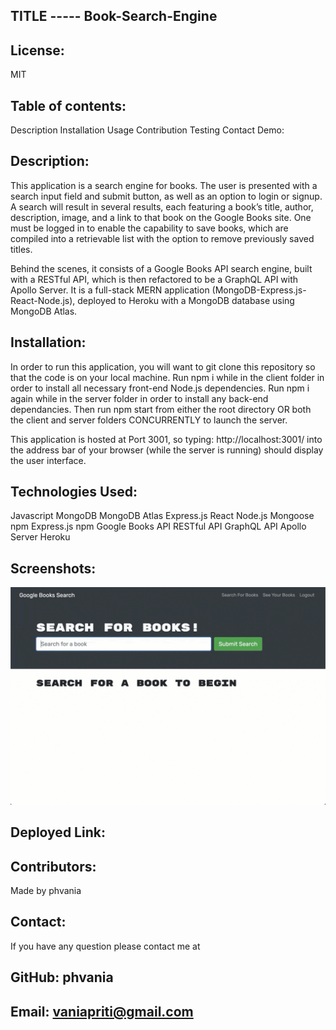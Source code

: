 ## TITLE ----- Book-Search-Engine
## License:
 MIT

## Table of contents:
Description
Installation
Usage
Contribution
Testing
Contact
Demo:

## Description:
This application is a search engine for books. The user is presented with a search input field and submit button, as well as an option to login or signup. A search will result in several results, each featuring a book’s title, author, description, image, and a link to that book on the Google Books site. One must be logged in to enable the capability to save books, which are compiled into a retrievable list with the option to remove previously saved titles.

Behind the scenes, it consists of a Google Books API search engine, built with a RESTful API, which is then refactored to be a GraphQL API with Apollo Server. It is a full-stack MERN application (MongoDB-Express.js-React-Node.js), deployed to Heroku with a MongoDB database using MongoDB Atlas.

## Installation:
In order to run this application, you will want to git clone this repository so that the code is on your local machine. Run npm i while in the client folder in order to install all necessary front-end Node.js dependencies. Run npm i again while in the server folder in order to install any back-end dependancies. Then run npm start from either the root directory OR both the client and server folders CONCURRENTLY to launch the server.

This application is hosted at Port 3001, so typing: http://localhost:3001/ into the address bar of your browser (while the server is running) should display the user interface.


## Technologies Used:
Javascript
MongoDB
MongoDB Atlas
Express.js
React
Node.js
Mongoose npm
Express.js npm
Google Books API
RESTful API
GraphQL API
Apollo Server
Heroku

## Screenshots:
![Alt text](image.png)

## Deployed Link:



## Contributors:
Made by phvania

## Contact:
If you have any question please contact me at 
## GitHub: phvania
## Email: vaniapriti@gmail.com
